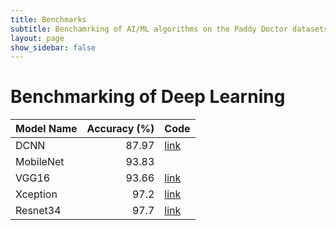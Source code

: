 ```yaml
---
title: Benchmarks
subtitle: Benchamrking of AI/ML algorithms on the Paddy Doctor datasets
layout: page
show_sidebar: false
---
```


# Benchmarking of Deep Learning

|Model Name | Accuracy (%) | Code|
| :--- | ---: | :--|
|DCNN| 87.97 |[link](https://github.com/paddydoc/paddy-docctor-dataset/blob/main/cnn.ipynb)|
|MobileNet|93.83||
|VGG16|93.66|[link](https://github.com/paddydoc/paddy-docctor-dataset/blob/main/vgg16.ipynb)|
|Xception|97.2|[link](https://github.com/paddydoc/paddy-docctor-dataset/blob/main/xception.ipynb)|
|Resnet34|97.7|[link](https://github.com/paddydoc/paddy-docctor-dataset/blob/main/resnet34-with-fastai.ipynb)|
